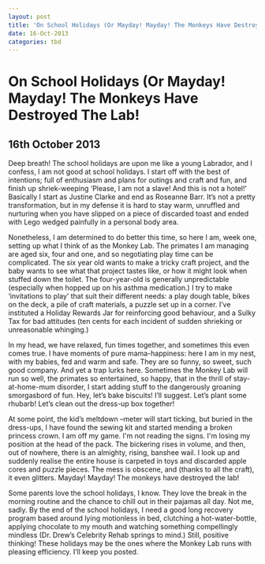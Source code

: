 ```yaml
---
layout: post
title: 'On School Holidays (Or Mayday! Mayday! The Monkeys Have Destroyed The Lab!'
date: 16-Oct-2013
categories: tbd
---
```


# On School Holidays (Or Mayday! Mayday! The Monkeys Have Destroyed The Lab!

## 16th October 2013

<p This post was first published in Practical Parenting Magazine,   September 2013. I wish I could say that this last school holidays went better than usual,   but what with the lonely tears and the shouting and the measles,   I fear that would be a terrible lie.</p>

<p <img class="photo-horiz" src="/images/2013/10/6885b3eda18d7746dcd979a491ebc2ef.jpg" /></p>

Deep breath! The school holidays are upon me like a young Labrador, and I confess, I am not good at school holidays. I start off with the best of intentions; full of enthusiasm and plans for outings and craft and fun, and finish up shriek-weeping ‘Please, I am not a slave! And this is not a hotel!’ Basically I start as Justine Clarke and end as Roseanne Barr. It’s not a pretty transformation, but in my defense it is hard to stay warm, unruffled and nurturing when you have slipped on a piece of discarded toast and ended with Lego wedged painfully in a personal body area.

Nonetheless, I am determined to do better this time, so here I am, week one, setting up what I think of as the Monkey Lab. The primates I am managing are aged six, four and one, and so negotiating play time can be complicated. The six year old wants to make a tricky craft project, and the baby wants to see what that project tastes like, or how it might look when stuffed down the toilet. The four-year-old is generally unpredictable (especially when hopped up on his asthma medication.) I try to make ‘invitations to play’ that suit their different needs: a play dough table, bikes on the deck, a pile of craft materials, a puzzle set up in a corner. I’ve instituted a Holiday Rewards Jar for reinforcing good behaviour, and a Sulky Tax for bad attitudes (ten cents for each incident of sudden shrieking or unreasonable whinging.)

In my head, we have relaxed, fun times together, and sometimes this even comes true. I have moments of pure mama-happiness: here I am in my nest, with my babies, fed and warm and safe. They are so funny, so sweet, such good company. And yet a trap lurks here. Sometimes the Monkey Lab will run so well, the primates so entertained, so happy, that in the thrill of stay-at-home-mum disorder, I start adding stuff to the dangerously groaning smorgasbord of fun. Hey, let’s bake biscuits! I’ll suggest. Let’s plant some rhubarb! Let’s clean out the dress-up box together!

At some point, the kid’s meltdown –meter will start ticking, but buried in the dress-ups, I have found the sewing kit and started mending a broken princess crown. I am off my game. I'm not reading the signs. I'm losing my position at the head of the pack. The bickering rises in volume, and then, out of nowhere, there is an almighty, rising, banshee wail. I look up and suddenly realise the entire house is carpeted in toys and discarded apple cores and puzzle pieces. The mess is obscene, and (thanks to all the craft), it even glitters. Mayday! Mayday! The monkeys have destroyed the lab!

Some parents love the school holidays, I know. They love the break in the morning routine and the chance to chill out in their pajamas all day. Not me, sadly. By the end of the school holidays, I need a good long recovery program based around lying motionless in bed, clutching a hot-water-bottle, applying chocolate to my mouth and watching something compellingly mindless (Dr. Drew’s Celebrity Rehab springs to mind.) Still, positive thinking! These holidays may be the ones where the Monkey Lab runs with pleasing efficiency. I’ll keep you posted.
